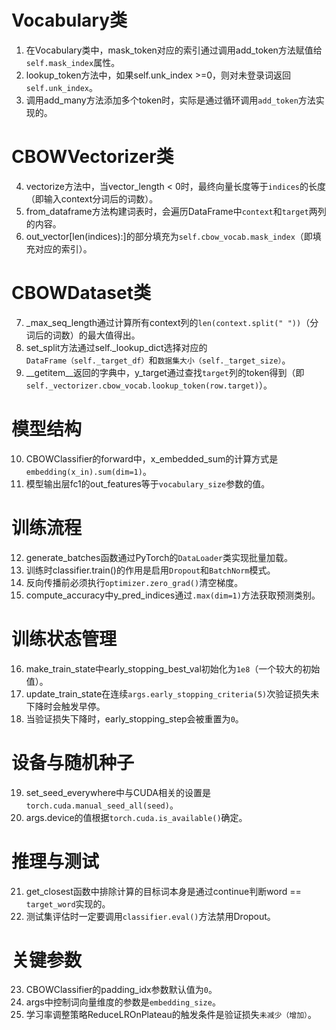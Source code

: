 # Vocabulary类
1. 在Vocabulary类中，mask_token对应的索引通过调用add_token方法赋值给`self.mask_index`属性。
2. lookup_token方法中，如果self.unk_index >=0，则对未登录词返回`self.unk_index`。
3. 调用add_many方法添加多个token时，实际是通过循环调用`add_token`方法实现的。

# CBOWVectorizer类
4. vectorize方法中，当vector_length < 0时，最终向量长度等于`indices`的长度（即输入context分词后的词数）。
5. from_dataframe方法构建词表时，会遍历DataFrame中`context`和`target`两列的内容。
6. out_vector[len(indices):]的部分填充为`self.cbow_vocab.mask_index`（即填充<MASK>对应的索引）。

# CBOWDataset类
7. _max_seq_length通过计算所有context列的`len(context.split(" "))`（分词后的词数）的最大值得出。
8. set_split方法通过self._lookup_dict选择对应的`DataFrame（self._target_df）`和`数据集大小（self._target_size）`。
9. __getitem__返回的字典中，y_target通过查找`target`列的token得到（即`self._vectorizer.cbow_vocab.lookup_token(row.target)`）。

# 模型结构
10. CBOWClassifier的forward中，x_embedded_sum的计算方式是`embedding(x_in).sum(dim=1)`。
11. 模型输出层fc1的out_features等于`vocabulary_size`参数的值。

# 训练流程
12. generate_batches函数通过PyTorch的`DataLoader`类实现批量加载。
13. 训练时classifier.train()的作用是启用`Dropout`和`BatchNorm`模式。
14. 反向传播前必须执行`optimizer.zero_grad()`清空梯度。
15. compute_accuracy中y_pred_indices通过`.max(dim=1)`方法获取预测类别。

# 训练状态管理
16. make_train_state中early_stopping_best_val初始化为`1e8`（一个较大的初始值）。
17. update_train_state在连续`args.early_stopping_criteria(5)`次验证损失未下降时会触发早停。
18. 当验证损失下降时，early_stopping_step会被重置为`0`。

# 设备与随机种子
19. set_seed_everywhere中与CUDA相关的设置是`torch.cuda.manual_seed_all(seed)`。
20. args.device的值根据`torch.cuda.is_available()`确定。

# 推理与测试
21. get_closest函数中排除计算的目标词本身是通过continue判断word == `target_word`实现的。
22. 测试集评估时一定要调用`classifier.eval()`方法禁用Dropout。

# 关键参数
23. CBOWClassifier的padding_idx参数默认值为`0`。
24. args中控制词向量维度的参数是`embedding_size`。
25. 学习率调整策略ReduceLROnPlateau的触发条件是验证损失`未减少（增加）`。